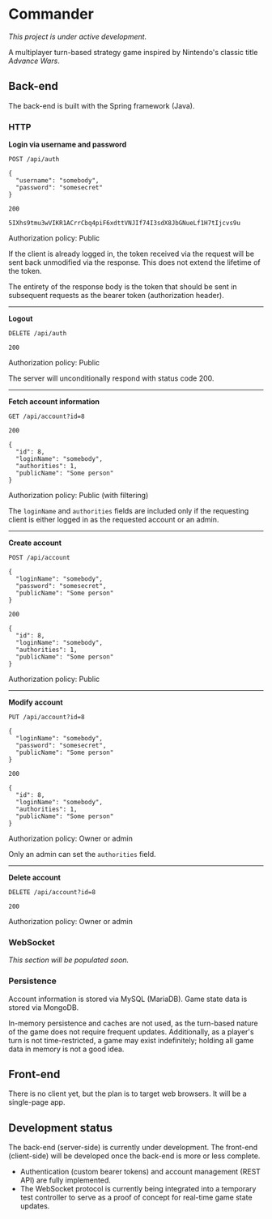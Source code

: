 # Commander

*This project is under active development.*

A multiplayer turn-based strategy game inspired by Nintendo's classic title
*Advance Wars*.

## Back-end

The back-end is built with the Spring framework (Java).

### HTTP

**Login via username and password**

```
POST /api/auth

{
  "username": "somebody",
  "password": "somesecret"
}
```

```
200

5IXhs9tmu3wVIKR1ACrrCbq4piF6xdttVNJIf74I3sdX8JbGNueLf1H7tIjcvs9u
```

Authorization policy: Public

If the client is already logged in, the token received via the request will be
sent back unmodified via the response. This does not extend the lifetime of the
token.

The entirety of the response body is the token that should be sent in subsequent
requests as the bearer token (authorization header).

---

**Logout**

```
DELETE /api/auth
```

```
200
```

Authorization policy: Public

The server will unconditionally respond with status code 200.

---

**Fetch account information**

```
GET /api/account?id=8
```

```
200

{
  "id": 8,
  "loginName": "somebody",
  "authorities": 1,
  "publicName": "Some person"
}
```

Authorization policy: Public (with filtering)

The `loginName` and `authorities` fields are included only if the requesting
client is either logged in as the requested account or an admin.

---

**Create account**

```
POST /api/account

{
  "loginName": "somebody",
  "password": "somesecret",
  "publicName": "Some person"
}
```

```
200

{
  "id": 8,
  "loginName": "somebody",
  "authorities": 1,
  "publicName": "Some person"
}
```

Authorization policy: Public

---

**Modify account**

```
PUT /api/account?id=8

{
  "loginName": "somebody",
  "password": "somesecret",
  "publicName": "Some person"
}
```

```
200

{
  "id": 8,
  "loginName": "somebody",
  "authorities": 1,
  "publicName": "Some person"
}
```

Authorization policy: Owner or admin

Only an admin can set the `authorities` field.

---

**Delete account**

```
DELETE /api/account?id=8
```

```
200
```

Authorization policy: Owner or admin

### WebSocket

*This section will be populated soon.*

### Persistence

Account information is stored via MySQL (MariaDB). Game state data is stored via
MongoDB.

In-memory persistence and caches are not used, as the turn-based nature of the
game does not require frequent updates. Additionally, as a player's turn is not
time-restricted, a game may exist indefinitely; holding all game data in memory
is not a good idea.

## Front-end

There is no client yet, but the plan is to target web browsers. It will be a
single-page app.

## Development status

The back-end (server-side) is currently under development. The front-end
(client-side) will be developed once the back-end is more or less complete.

- Authentication (custom bearer tokens) and account management (REST API) are
fully implemented.
- The WebSocket protocol is currently being integrated into a temporary test
controller to serve as a proof of concept for real-time game state updates.